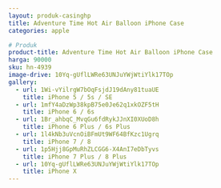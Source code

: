 ```yaml
---
layout: produk-casinghp
title: Adventure Time Hot Air Balloon iPhone Case
categories: apple

# Produk
product-title: Adventure Time Hot Air Balloon iPhone Case
harga: 90000
sku: hn-4939
image-drive: 10Yq-gUflLWRe63UNJuYWjWtiYlk17TOp
gallery:
  - url: 1Wi-vYilrgW7bOqFsjdJ19dAny81tuaUE
    title: iPhone 5 / 5s / SE
  - url: 1mfY4aDzWp38kpB75e0Je62q1xkOZF5tH
    title: iPhone 6 / 6s
  - url: 1Br_ahbqC_MvqGu6fdRykJJnXI0XUoD8h
    title: iPhone 6 Plus / 6s Plus
  - url: 1l4kNb3uVcnOiBFmUt9WF64BfKzc1Ugrq
    title: iPhone 7 / 8
  - url: 1p5Hjj8GpMuRhZLCGG6-X4AnI7eDbTyvs
    title: iPhone 7 Plus / 8 Plus
  - url: 10Yq-gUflLWRe63UNJuYWjWtiYlk17TOp
    title: iPhone X
---
```

